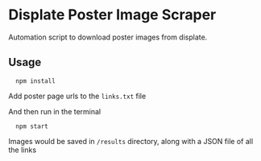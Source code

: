 # Displate Poster Image Scraper

Automation script to download poster images from displate.

## Usage

```node
  npm install
```

Add poster page urls to the ```links.txt``` file

And then run in the terminal

```node
  npm start
```

Images would be saved in ```/results``` directory, along with a JSON file of all the links